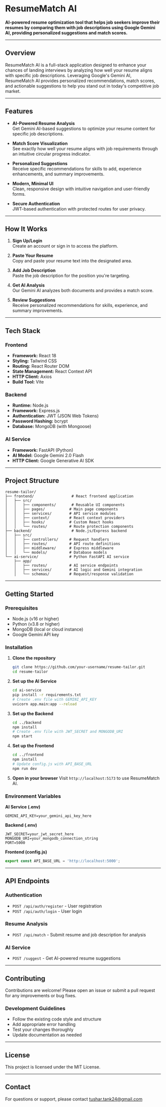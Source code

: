 # ResumeMatch AI

**AI-powered resume optimization tool that helps job seekers improve their resumes by comparing them with job descriptions using Google Gemini AI, providing personalized suggestions and match scores.**

---

## Overview

ResumeMatch AI is a full-stack application designed to enhance your chances of landing interviews by analyzing how well your resume aligns with specific job descriptions. Leveraging Google's Gemini AI, ResumeMatch AI provides personalized recommendations, match scores, and actionable suggestions to help you stand out in today's competitive job market.

---

## Features

- **AI-Powered Resume Analysis**  
  Get Gemini AI-based suggestions to optimize your resume content for specific job descriptions.

- **Match Score Visualization**  
  See exactly how well your resume aligns with job requirements through an intuitive circular progress indicator.

- **Personalized Suggestions**  
  Receive specific recommendations for skills to add, experience enhancements, and summary improvements.

- **Modern, Minimal UI**  
  Clean, responsive design with intuitive navigation and user-friendly forms.

- **Secure Authentication**  
  JWT-based authentication with protected routes for user privacy.

---

## How It Works

1. **Sign Up/Login**  
   Create an account or sign in to access the platform.

2. **Paste Your Resume**  
   Copy and paste your resume text into the designated area.

3. **Add Job Description**  
   Paste the job description for the position you're targeting.

4. **Get AI Analysis**  
   Our Gemini AI analyzes both documents and provides a match score.

5. **Review Suggestions**  
   Receive personalized recommendations for skills, experience, and summary improvements.

---

## Tech Stack

### Frontend
- **Framework:** React 18
- **Styling:** Tailwind CSS
- **Routing:** React Router DOM
- **State Management:** React Context API
- **HTTP Client:** Axios
- **Build Tool:** Vite

### Backend
- **Runtime:** Node.js
- **Framework:** Express.js
- **Authentication:** JWT (JSON Web Tokens)
- **Password Hashing:** bcrypt
- **Database:** MongoDB (with Mongoose)

### AI Service
- **Framework:** FastAPI (Python)
- **AI Model:** Google Gemini 2.0 Flash
- **HTTP Client:** Google Generative AI SDK

---

## Project Structure

```
resume-tailor/
├── frontend/                 # React frontend application
│   ├── src/
│   │   ├── components/       # Reusable UI components
│   │   ├── pages/           # Main page components
│   │   ├── services/        # API service modules
│   │   ├── context/         # React context providers
│   │   ├── hooks/           # Custom React hooks
│   │   └── routes/          # Route protection components
├── backend/                  # Node.js/Express backend
│   ├── src/
│   │   ├── controllers/     # Request handlers
│   │   ├── routes/          # API route definitions
│   │   ├── middleware/      # Express middleware
│   │   └── models/          # Database models
└── ai-service/              # Python FastAPI AI service
    ├── app/
    │   ├── routes/          # AI service endpoints
    │   ├── services/        # AI logic and Gemini integration
    │   └── schemas/         # Request/response validation
```

---

## Getting Started

### Prerequisites
- Node.js (v16 or higher)
- Python (v3.8 or higher)
- MongoDB (local or cloud instance)
- Google Gemini API key

### Installation

1. **Clone the repository**
   ```bash
   git clone https://github.com/your-username/resume-tailor.git
   cd resume-tailor
   ```

2. **Set up the AI Service**
   ```bash
   cd ai-service
   pip install -r requirements.txt
   # Create .env file with GEMINI_API_KEY
   uvicorn app.main:app --reload
   ```

3. **Set up the Backend**
   ```bash
   cd ../backend
   npm install
   # Create .env file with JWT_SECRET and MONGODB_URI
   npm start
   ```

4. **Set up the Frontend**
   ```bash
   cd ../frontend
   npm install
   # Update config.js with API_BASE_URL
   npm run dev
   ```

5. **Open in your browser**
   Visit `http://localhost:5173` to use ResumeMatch AI.

### Environment Variables

**AI Service (.env)**
```
GEMINI_API_KEY=your_gemini_api_key_here
```

**Backend (.env)**
```
JWT_SECRET=your_jwt_secret_here
MONGODB_URI=your_mongodb_connection_string
PORT=5000
```

**Frontend (config.js)**
```javascript
export const API_BASE_URL = 'http://localhost:5000';
```

---

## API Endpoints

### Authentication
- `POST /api/auth/register` - User registration
- `POST /api/auth/login` - User login

### Resume Analysis
- `POST /api/match` - Submit resume and job description for analysis

### AI Service
- `POST /suggest` - Get AI-powered resume suggestions

---

## Contributing

Contributions are welcome! Please open an issue or submit a pull request for any improvements or bug fixes.

### Development Guidelines
- Follow the existing code style and structure
- Add appropriate error handling
- Test your changes thoroughly
- Update documentation as needed

---

## License

This project is licensed under the MIT License.

---

## Contact

For questions or support, please contact tushar.tank24@gmail.com
